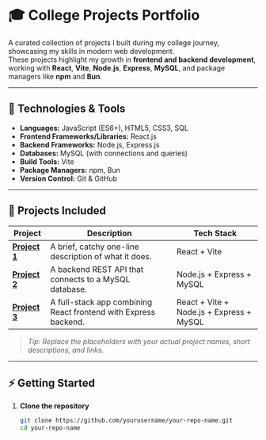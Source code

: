 # 🎓 College Projects Portfolio

A curated collection of projects I built during my college journey, showcasing my skills in modern web development.  
These projects highlight my growth in **frontend and backend development**, working with **React**, **Vite**, **Node.js**, **Express**, **MySQL**, and package managers like **npm** and **Bun**.

---

## 🚀 Technologies & Tools

- **Languages:** JavaScript (ES6+), HTML5, CSS3, SQL
- **Frontend Frameworks/Libraries:** React.js
- **Backend Frameworks:** Node.js, Express.js
- **Databases:** MySQL (with connections and queries)
- **Build Tools:** Vite
- **Package Managers:** npm, Bun
- **Version Control:** Git & GitHub

---

## 📂 Projects Included

| Project | Description | Tech Stack |
|---------|-------------|------------|
| **[Project 1](#)** | A brief, catchy one-line description of what it does. | React + Vite |
| **[Project 2](#)** | A backend REST API that connects to a MySQL database. | Node.js + Express + MySQL |
| **[Project 3](#)** | A full-stack app combining React frontend with Express backend. | React + Vite + Node.js + Express + MySQL |

> _Tip: Replace the placeholders with your actual project names, short descriptions, and links._

---

## ⚡ Getting Started

1. **Clone the repository**
   ```bash
   git clone https://github.com/yourusername/your-repo-name.git
   cd your-repo-name


